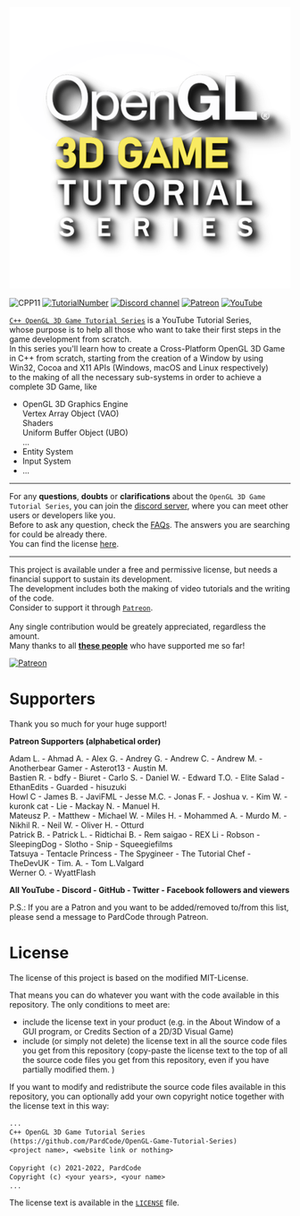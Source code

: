 ![](Media/banner.png)

![CPP11](https://img.shields.io/badge/C++->=11-blue)
[![TutorialNumber](https://img.shields.io/badge/NumberOfTutorials-7-blue)]()
[![Discord channel](https://img.shields.io/discord/622797245368238082?logo=discord)](https://discord.gg/RymBzwKPyZ)
[![Patreon](https://img.shields.io/badge/Patreon-Donate-orange)](https://www.patreon.com/pardcode)
[![YouTube](https://img.shields.io/badge/YouTube-Subscribe-red)](https://www.youtube.com/channel/UCs1ssVSR49YItKE7DZ3-Jcw)

[`C++ OpenGL 3D Game Tutorial Series`](https://www.youtube.com/playlist?list=PLv8DnRaQOs5-TyYnF56YghOxQBNr1VVmF) is a YouTube Tutorial Series,</br>
whose purpose is to help all those who want to take their first steps in the game development from scratch.</br>
In this series you'll learn how to create a Cross-Platform OpenGL 3D Game in C++ from scratch, starting from the creation of a Window by using Win32, Cocoa and X11 APIs (Windows, macOS and Linux respectively)</br>
to the making of all the necessary sub-systems in order to achieve a complete 3D Game, like</br>

- OpenGL 3D Graphics Engine</br>
 Vertex Array Object (VAO)</br>
 Shaders</br>
 Uniform Buffer Object (UBO)</br>
 ...</br>
- Entity System</br>
- Input System</br>
- ...</br>


---

For any **questions**, **doubts** or **clarifications** about the `OpenGL 3D Game Tutorial Series`, you can join
the [discord server](https://discord.gg/RymBzwKPyZ), where you can meet other users or developers like you.<br/>
Before to ask any question, check the [FAQs](https://github.com/PardCode/OpenGL-3D-Game-Tutorial-Series/wiki/Frequently-Asked-Questions).
The answers you are searching for could be already there.<br/>
You can find the license [here](#license).

---

This project is available under a free and permissive license, but needs a financial support to sustain its development.<br/> 
The development includes both the making of video tutorials and the writing of the code.<br/> 
Consider to support it through [`Patreon`](https://www.patreon.com/pardcode).<br/>  
Any single contribution would be greately appreciated, regardless the amount.<br/>
Many thanks to all [**these people**](#supporters) who have supported me so far! <br/>
  
[![Patreon](https://img.shields.io/badge/Patreon-Donate-orange)](https://www.patreon.com/pardcode)  


# Supporters

Thank you so much for your huge support!

**Patreon Supporters (alphabetical order)**  

Adam L. - Ahmad A. - Alex G. - Andrey G. - Andrew C. - Andrew M. - Anotherbear Gamer - Asterot13 - Austin M.<br/>
Bastien R. - bdfy - Biuret - Carlo S. - Daniel W. - Edward T.O. - Elite Salad - EthanEdits - Guarded - hisuzuki<br/>
Howl C - James B. - JaviFML - Jesse M.C. - Jonas F. - Joshua v. - Kim W. - kuronk cat - Lie - Mackay N. - Manuel H.<br/>
Mateusz P. - Matthew - Michael W. - Miles H. - Mohammed A. - Murdo M. - Nikhil R. - Neil W. - Oliver H. - Otturd<br/>
Patrick B. - Patrick L. - Ridtichai B. - Rem saigao - REX Li - Robson - SleepingDog - Slotho - Snip - Squeegiefilms<br/>
Tatsuya - Tentacle Princess - The Spygineer - The Tutorial Chef - TheDevUK - Tim. A. - Tom L.Valgard<br/>
Werner O. - WyattFlash<br/>

**All YouTube - Discord - GitHub - Twitter - Facebook followers and viewers**  

P.S.: If you are a Patron and you want to be added/removed to/from this list,
please send a message to PardCode through Patreon.

# License

The license of this project is based on the modified MIT-License.

That means you can do whatever you want with the code available in this repository. 
The only conditions to meet are:

- include the license text in your product (e.g. in the About Window of a GUI program, or Credits Section of a 2D/3D Visual Game)
- include (or simply not delete) the license text in all the source code files you get from this repository (copy-paste the license text to the top of all the source code files you get from this repository, even if you have partially modified them. )


If you want to modify and redistribute the source code files available in this repository, you can optionally add your own copyright notice together with the license text in this way:

```
...
C++ OpenGL 3D Game Tutorial Series (https://github.com/PardCode/OpenGL-Game-Tutorial-Series)
<project name>, <website link or nothing>
  
Copyright (c) 2021-2022, PardCode
Copyright (c) <your years>, <your name>  
...
```

The license text is available in the [`LICENSE`](https://github.com/PardCode/OpenGL-3D-Game-Tutorial-Series/blob/tutorials/LICENSE) file.

